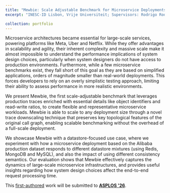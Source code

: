 ```yaml
---
title: "Mewbie: Scale Adjustable Benchmark for Microservice Deployments"
excerpt: "INESC-ID Lisbon, Vrije Universiteit; Supervisors: Rodrigo Rodrigues, Alexandru Iosup <br/><img src='/images/mewbie_high_level.png'>"

collection: portfolio
---
```


Microservice architectures became essential for large-scale services, powering platforms like Meta, Uber and Netflix. While they offer advantages in scalability and agility, their inherent complexity and massive scale make it almost impossible to understand the performance implications of system design choices, particularly when system designers do not have access to production environments. Furthermore, while a few microservice benchmarks exist, they fall short of this goal as they are based on simplified applications, orders of magnitude smaller than real-world deployments. This forces developers to rely on an overly simplistic testing approach, limiting their ability to assess performance in more realistic environments.

We present Mewbie, the first scale-adjustable benchmark that leverages production traces enriched with essential details like object identifiers and read-write ratios, to create flexible and representative microservice workloads. Mewbie is able to scale to any deployment size through a novel trace downscaling technique that preserves key topological features of the original call graph, enabling scalable benchmarking without the overhead of a full-scale deployment.
<!-- %, allowing users to create applications that fit their desired size -- while still being representative of real-world applications. -->

We showcase Mewbie with a datastore-focused use case, where we experiment with how a microservice deployment based on the Alibaba production dataset responds to different datastore mixtures (using Redis, MongoDB and MySQL), and also the impact of using different consistency semantics. Our evaluation shows that Mewbie effectively captures the dynamics of large-scale microservice infrastructures, and provides useful insights regarding how system design choices affect the end-to-end request processing time.

This <u>first-authored</u> work will be submitted to **[ASPLOS '26](https://asplos-conference.org/2026/)**.